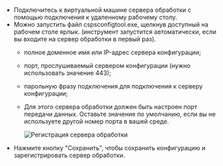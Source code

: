 * Подключитесь к виртуальной машине сервера обработки с помощью подключения к удаленному рабочему столу.
* Можно запустить файл cspsconfigtool.exe, щелкнув доступный на рабочем столе ярлык. (инструмент запустится автоматически, если вы входите на сервер обработки в первый раз).
  - полное доменное имя или IP-адрес сервера конфигурации;
  - порт, прослушиваемый сервером конфигурации (нужно использовать значение 443);
  - парольную фразу подключения для подключения к серверу конфигурации;
  - Для этого сервера обработки должен быть настроен порт передачи данных. Оставьте значение по умолчанию, если вы не используете другой номер порта в вашей среде.

    ![Регистрация сервера обработки](./media/site-recovery-vmware-register-process-server/register-ps.png)
* Нажмите кнопку "Сохранить", чтобы сохранить конфигурацию и зарегистрировать сервер обработки.
